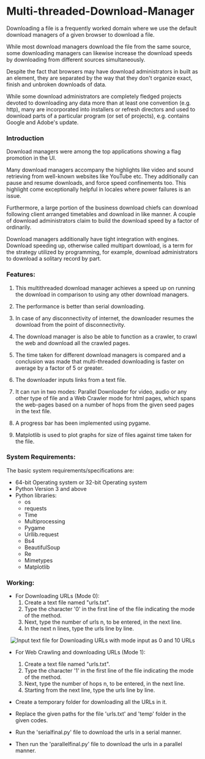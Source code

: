 # Multi-threaded-Download-Manager

Downloading a file is a frequently worked domain where we use the default download managers of a given browser to download a file.

While most download managers download the file from the same source, some downloading managers can likewise increase the download speeds by downloading from different sources simultaneously. 

Despite the fact that browsers may have download administrators in built as an element, they are separated by the way that they don't organize exact, finish and unbroken downloads of data. 

While some download administrators are completely fledged projects devoted to downloading any data more than at least one convention (e.g. http), many are incorporated into installers or refresh directors and used to download parts of a particular program (or set of projects), e.g. contains Google and Adobe's update.

### Introduction

Download managers were among the top applications showing a flag promotion in the UI. 

Many download managers accompany the highlights like video and sound retrieving from well-known websites like YouTube etc. They additionally can pause and resume downloads, and force speed confinements too. This highlight come exceptionally helpful in locales where power failures is an issue. 

Furthermore, a large portion of the business download chiefs can download following client arranged timetables and download in like manner. A couple of download administrators claim to build the download speed by a factor of ordinarily. 

Download managers additionally have tight integration with engines. Download speeding up, otherwise called multipart download, is a term for the strategy utilized by programming, for example, download administrators to download a solitary record by part. 

### Features:

1. This multithreaded download manager achieves a speed up on running the download in comparison to using any other download managers. 

2. The performance is better than serial downloading.

3. In case of any disconnectivity of internet, the downloader resumes the download from the point of disconnectivity.

4. The download manager is also be able to function as a crawler, to crawl the web and download all the crawled pages.

5. The time taken for different download managers is compared and a conclusion was made that multi-threaded downloading is faster on average by a factor of 5 or greater.

6. The downloader inputs links from a text file.

7. It can run in two modes: Parallel Downloader for video, audio or any other type of file and a Web Crawler mode for html pages, which spans the web-pages based on a number of hops from the given seed pages in the text file.

8. A progress bar has been implemented using pygame.

9. Matplotlib is used to plot graphs for size of files against time taken for the file.

### System Requirements:
The basic system requirements/specifications are:
- 64-bit Operating system or 32-bit Operating system
-	Python Version 3 and above
- Python libraries:
    - os
    - requests
    - Time 
    - Multiprocessing
    -	Pygame
    -	Urllib.request
    - Bs4
    -	BeautifulSoup
    -	Re
    -	Mimetypes
    -	Matplotlib

### Working:
* For Downloading URLs (Mode 0):
  1. Create a text file named "urls.txt".
  2. Type the character '0' in the first line of the file indicating the mode of the method.
  3. Next, type the number of urls n, to be entered, in the next line.
  4. In the next n lines, type the urls line by line.

<p align="center">
  <img src="https://user-images.githubusercontent.com/44416769/88453116-f41f0c80-ce81-11ea-9af3-7b4354e956de.png" title="Input text file for Downloading URLs with mode input as 0 and 10 URLs">
</p>

* For Web Crawling and downloading URLs (Mode 1):
  1. Create a text file named "urls.txt".
  2. Type the character '1' in the first line of the file indicating the mode of the method.
  3. Next, type the number of hops n, to be entered, in the next line.
  4. Starting from the next line, type the urls line by line. 
  
* Create a temporary folder for downloading all the URLs in it.
* Replace the given paths for the file 'urls.txt' and 'temp' folder in the given codes.
* Run the 'serialfinal.py' file to download the urls in a serial manner.
* Then run the 'parallelfinal.py' file to download the urls in a parallel manner.
